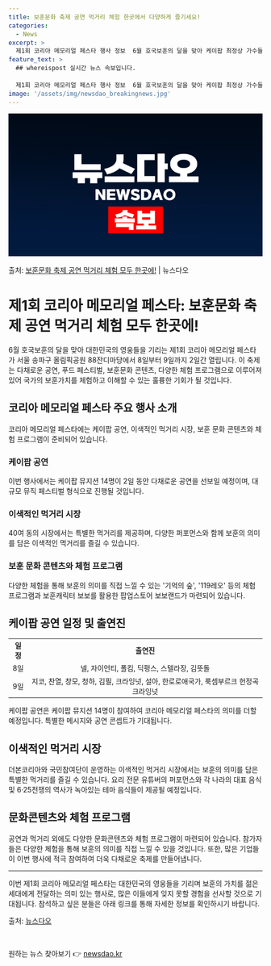 ```yaml
---
title: 보훈문화 축제 공연 먹거리 체험 한곳에서 다양하게 즐기세요!
categories:
  - News
excerpt: >
  제1회 코리아 메모리얼 페스타 행사 정보  6월 호국보훈의 달을 맞아 케이팝 최정상 가수들의 공연, 더본코리…
feature_text: >
  ## whereispost 실시간 뉴스 속보입니다.

  제1회 코리아 메모리얼 페스타 행사 정보  6월 호국보훈의 달을 맞아 케이팝 최정상 가수들의 공연, 더본코리…
image: '/assets/img/newsdao_breakingnews.jpg'
---
```


![뉴스다오 속보](/assets/img/newsdao_breakingnews.jpg)

<p>출처: <a href="https://newsdao.kr/4110" rel="dofollow">보훈문화 축제 공연 먹거리 체험 모두 한곳에!</a> | 뉴스다오</p>

<h1>제1회 코리아 메모리얼 페스타: 보훈문화 축제 공연 먹거리 체험 모두 한곳에!</h1>
<p data-ke-size="size16">6월 호국보훈의 달을 맞아 대한민국의 영웅들을 기리는 제1회 코리아 메모리얼 페스타가 서울 송파구 올림픽공원 88잔디마당에서 8일부터 9일까지 2일간 열립니다. 이 축제는 다채로운 공연, 푸드 페스티벌, 보훈문화 콘텐츠, 다양한 체험 프로그램으로 이루어져 있어 국가의 보훈가치를 체험하고 이해할 수 있는 훌륭한 기회가 될 것입니다.</p>

<h2 data-ke-size="size26">코리아 메모리얼 페스타 주요 행사 소개</h2>
<p data-ke-size="size16">코리아 메모리얼 페스타에는 케이팝 공연, 이색적인 먹거리 시장, 보훈 문화 콘텐츠와 체험 프로그램이 준비되어 있습니다.</p>

<h3>케이팝 공연</h3>
<p data-ke-size="size16">이번 행사에서는 케이팝 뮤지션 14명이 2일 동안 다채로운 공연을 선보일 예정이며, 대규모 뮤직 페스티벌 형식으로 진행될 것입니다.</p>

<h3>이색적인 먹거리 시장</h3>
<p data-ke-size="size16">40여 동의 시장에서는 특별한 먹거리를 제공하며, 다양한 퍼포먼스와 함께 보훈의 의미를 담은 이색적인 먹거리를 즐길 수 있습니다.</p>

<h3>보훈 문화 콘텐츠와 체험 프로그램</h3>
<p data-ke-size="size16">다양한 체험을 통해 보훈의 의미를 직접 느낄 수 있는 '기억의 숲', '119레오' 등의 체험 프로그램과 보훈캐릭터 보보를 활용한 팝업스토어 보보랜드가 마련되어 있습니다.</p>

<h2 data-ke-size="size26">케이팝 공연 일정 및 출연진</h2>
<table>
	<tr>
		<td style="text-align: center; height: 17px;"><b>일정</b></td>
		<td style="text-align: center; height: 17px;"><b>출연진</b></td>
	</tr>
	<tr>
		<td style="text-align: center; height: 17px;">8일</td>
		<td style="text-align: center; height: 17px;">넬, 자이언티, 폴킴, 딕펑스, 스텔라장, 김뜻돌</td>
	</tr>
	<tr>
		<td style="text-align: center; height: 17px;">9일</td>
		<td style="text-align: center; height: 17px;">지코, 찬열, 창모, 청하, 김필, 크라잉넛, 설아, 한로로애국가, 룩셈부르크 헌정곡 크라잉넛</td>
	</tr>
</table>
<p data-ke-size="size16">케이팝 공연은 케이팝 뮤지션 14명이 참여하여 코리아 메모리얼 페스타의 의미를 더할 예정입니다. 특별한 메시지와 공연 콘셉트가 기대됩니다.</p>

<h2 data-ke-size="size26">이색적인 먹거리 시장</h2>
<p data-ke-size="size16">더본코리아와 국민참여단이 운영하는 이색적인 먹거리 시장에서는 보훈의 의미를 담은 특별한 먹거리를 즐길 수 있습니다. 요리 전문 유튜버의 퍼포먼스와 각 나라의 대표 음식 및 6·25전쟁의 역사가 녹아있는 테마 음식들이 제공될 예정입니다.</p>

<h2 data-ke-size="size26">문화콘텐츠와 체험 프로그램</h2>
<p data-ke-size="size16">공연과 먹거리 외에도 다양한 문화콘텐츠와 체험 프로그램이 마련되어 있습니다. 참가자들은 다양한 체험을 통해 보훈의 의미를 직접 느낄 수 있을 것입니다. 또한, 많은 기업들이 이번 행사에 적극 참여하여 더욱 다채로운 축제를 만들어냅니다.</p>

<hr>

<p data-ke-size="size16">이번 제1회 코리아 메모리얼 페스타는 대한민국의 영웅들을 기리며 보훈의 가치를 젊은 세대에게 전달하는 의미 있는 행사로, 많은 이들에게 잊지 못할 경험을 선사할 것으로 기대됩니다. 참석하고 싶은 분들은 아래 링크를 통해 자세한 정보를 확인하시기 바랍니다.</p>
<p data-ke-size="size16">출처: <a href="https://newsdao.kr/4110">뉴스다오</a></p>
<p data-ke-size="size16">&nbsp;</p> 

원하는 뉴스 찾아보기 👉 <a href="https://newsdao.kr" rel="dofollow">newsdao.kr</a>


